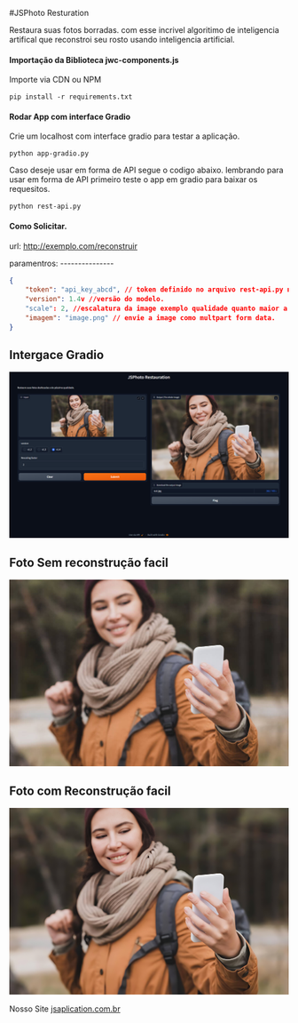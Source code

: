 #JSPhoto Resturation

Restaura suas fotos borradas. com esse incrivel algoritimo de inteligencia artifical que reconstroi seu rosto usando inteligencia artificial.

#### Importação da Biblioteca jwc-components.js
Importe via CDN ou NPM 
```Terminal
pip install -r requirements.txt
```


#### Rodar App com interface Gradio
Crie um localhost com interface gradio para testar a aplicação.

```Terminal
python app-gradio.py
```


Caso deseje usar em forma de API segue o codigo abaixo. lembrando para usar em forma de API primeiro teste o app em gradio para baixar os requesitos.

```Terminal
python rest-api.py
```

#### Como Solicitar. 
url: http://exemplo.com/reconstruir

paramentros: ---------------
```json
{
	"token": "api_key_abcd", // token definido no arquivo rest-api.py na linha 86
	"version": 1.4v //versão do modelo.
	"scale": 2, //escalatura da image exemplo qualidade quanto maior a escala mais qualidade a fodo fica mas tambem consome muito da sua gpu ou cpu
	"imagem": "image.png" // envie a image como multpart form data.
}
```



## Intergace Gradio

![Exemplo](imagens/captura.png)


## Foto Sem reconstrução facil
![Exemplo1](imagens/exemplo.jpeg)


## Foto com Reconstrução facil
![Exemplo2](imagens/outg.jpg)


Nosso Site [jsaplication.com.br](https://jsaplication.com.br)
